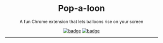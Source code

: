 <h1 align="center">Pop-a-loon</h1>

<p align="center">
A fun Chrome extension that lets balloons rise on your screen
</p>

<div align="center">

[![badge](https://img.shields.io/github/contributors/SimonStnn/pop-a-loon)](https://github.com/SimonStnn/pop-a-loon/graphs/contributors)
[![badge](https://img.shields.io/github/release-date-pre/SimonStnn/pop-a-loon)](https://github.com/SimonStnn/pop-a-loon/releases/latest)

</div>

---
